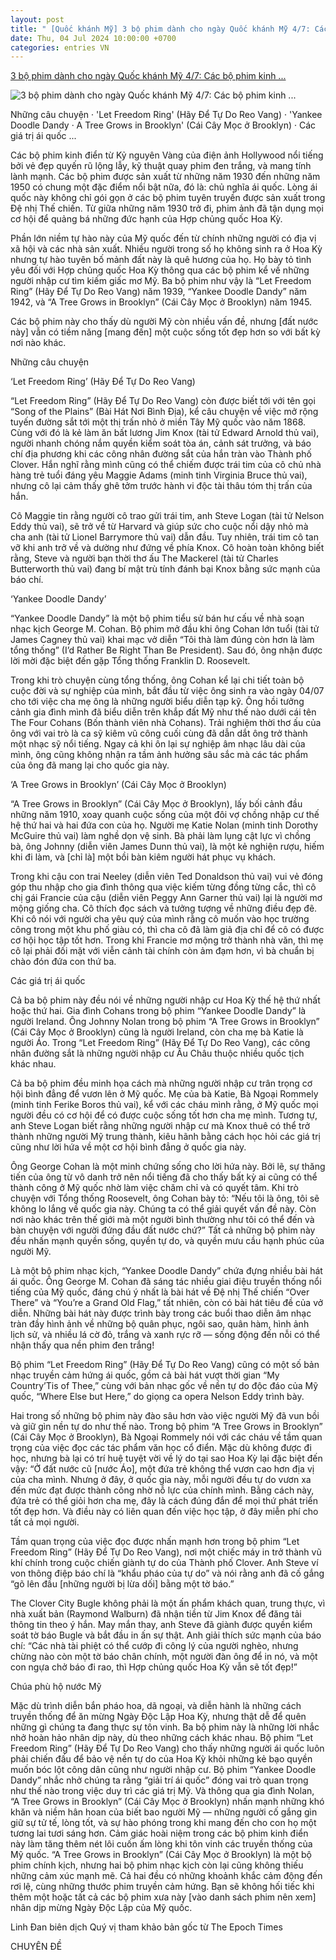 ```yaml
---
layout: post
title: " [Quốc khánh Mỹ] 3 bộ phim dành cho ngày Quốc khánh Mỹ 4/7: Các bộ phim kinh ..."
date: Thu, 04 Jul 2024 10:00:00 +0700
categories: entries VN
---
```

[3 bộ phim dành cho ngày Quốc khánh Mỹ 4/7: Các bộ phim kinh ...](https://www.epochtimesviet.com/3-bo-phim-danh-cho-ngay-quoc-khanh-my-4-7-cac-bo-phim-kinh-dien-ton-vinh-my-quoc_479505.html)

![3 bộ phim dành cho ngày Quốc khánh Mỹ 4/7: Các bộ phim kinh ...](https://www.epochtimesviet.com/wp-content/uploads/2024/07/6_30_fireworkds-700x420-1.jpg)

Những câu chuyện · 'Let Freedom Ring' (Hãy Để Tự Do Reo Vang) · 'Yankee Doodle Dandy · A Tree Grows in Brooklyn' (Cái Cây Mọc ở Brooklyn) · Các giá trị ái quốc ...

Các bộ phim kinh điển từ Kỷ nguyên Vàng của điện ảnh Hollywood nổi tiếng bởi vẻ đẹp quyến rũ lộng lẫy, kỹ thuật quay phim đen trắng, và mang tính lành mạnh. Các bộ phim được sản xuất từ những năm 1930 đến những năm 1950 có chung một đặc điểm nổi bật nữa, đó là: chủ nghĩa ái quốc. Lòng ái quốc này không chỉ gói gọn ở các bộ phim tuyên truyền được sản xuất trong Đệ nhị Thế chiến. Từ giữa những năm 1930 trở đi, phim ảnh đã tận dụng mọi cơ hội để quảng bá những đức hạnh của Hợp chủng quốc Hoa Kỳ.

Phần lớn niềm tự hào này của Mỹ quốc đến từ chính những người có địa vị xã hội và các nhà sản xuất. Nhiều người trong số họ không sinh ra ở Hoa Kỳ nhưng tự hào tuyên bố mảnh đất này là quê hương của họ. Họ bày tỏ tình yêu đối với Hợp chủng quốc Hoa Kỳ thông qua các bộ phim kể về những người nhập cư tìm kiếm giấc mơ Mỹ. Ba bộ phim như vậy là “Let Freedom Ring” (Hãy Để Tự Do Reo Vang) năm 1939, “Yankee Doodle Dandy” năm 1942, và “A Tree Grows in Brooklyn” (Cái Cây Mọc ở Brooklyn) năm 1945.

Các bộ phim này cho thấy dù người Mỹ còn nhiều vấn đề, nhưng [đất nước này] vẫn có tiềm năng [mang đến] một cuộc sống tốt đẹp hơn so với bất kỳ nơi nào khác.

Những câu chuyện

‘Let Freedom Ring’ (Hãy Để Tự Do Reo Vang)

“Let Freedom Ring” (Hãy Để Tự Do Reo Vang) còn được biết tới với tên gọi “Song of the Plains” (Bài Hát Nơi Bình Địa), kể câu chuyện về việc mở rộng tuyến đường sắt tới một thị trấn nhỏ ở miền Tây Mỹ quốc vào năm 1868. Cùng với đó là kẻ làm ăn bất lương Jim Knox (tài tử Edward Arnold thủ vai), người nhanh chóng nắm quyền kiểm soát tòa án, cảnh sát trưởng, và báo chí địa phương khi các công nhân đường sắt của hắn tràn vào Thành phố Clover. Hắn nghĩ rằng mình cũng có thể chiếm được trái tim của cô chủ nhà hàng trẻ tuổi đáng yêu Maggie Adams (minh tinh Virginia Bruce thủ vai), nhưng cô lại cảm thấy ghê tởm trước hành vi độc tài thâu tóm thị trấn của hắn.

Cô Maggie tin rằng người cô trao gửi trái tim, anh Steve Logan (tài tử Nelson Eddy thủ vai), sẽ trở về từ Harvard và giúp sức cho cuộc nổi dậy nhỏ mà cha anh (tài tử Lionel Barrymore thủ vai) dẫn đầu. Tuy nhiên, trái tim cô tan vỡ khi anh trở về và dường như đứng về phía Knox. Cô hoàn toàn không biết rằng, Steve và người bạn thời thơ ấu The Mackerel (tài tử Charles Butterworth thủ vai) đang bí mật trù tính đánh bại Knox bằng sức mạnh của báo chí.

‘Yankee Doodle Dandy’

“Yankee Doodle Dandy” là một bộ phim tiểu sử bán hư cấu về nhà soạn nhạc kịch George M. Cohan. Bộ phim mở đầu khi ông Cohan lớn tuổi (tài tử James Cagney thủ vai) khai mạc vở diễn “Tôi thà làm đúng còn hơn là làm tổng thống” (I’d Rather Be Right Than Be President). Sau đó, ông nhận được lời mời đặc biệt đến gặp Tổng thống Franklin D. Roosevelt.

Trong khi trò chuyện cùng tổng thống, ông Cohan kể lại chi tiết toàn bộ cuộc đời và sự nghiệp của mình, bắt đầu từ việc ông sinh ra vào ngày 04/07 cho tới việc cha mẹ ông là những người biểu diễn tạp kỹ. Ông hồi tưởng cảnh gia đình mình đã biểu diễn trên khắp đất Mỹ như thế nào dưới cái tên The Four Cohans (Bốn thành viên nhà Cohans). Trải nghiệm thời thơ ấu của ông với vai trò là ca sỹ kiêm vũ công cuối cùng đã dẫn dắt ông trở thành một nhạc sỹ nổi tiếng. Ngay cả khi ôn lại sự nghiệp âm nhạc lâu dài của mình, ông cũng không nhận ra tầm ảnh hưởng sâu sắc mà các tác phẩm của ông đã mang lại cho quốc gia này.

‘A Tree Grows in Brooklyn’ (Cái Cây Mọc ở Brooklyn)

“A Tree Grows in Brooklyn” (Cái Cây Mọc ở Brooklyn), lấy bối cảnh đầu những năm 1910, xoay quanh cuộc sống của một đôi vợ chồng nhập cư thế hệ thứ hai và hai đứa con của họ. Người mẹ Katie Nolan (minh tinh Dorothy McGuire thủ vai) làm nghề dọn vệ sinh. Bà phải làm lụng cật lực vì chồng bà, ông Johnny (diễn viên James Dunn thủ vai), là một kẻ nghiện rượu, hiếm khi đi làm, và [chỉ là] một bồi bàn kiêm người hát phục vụ khách.

Trong khi cậu con trai Neeley (diễn viên Ted Donaldson thủ vai) vui vẻ đóng góp thu nhập cho gia đình thông qua việc kiếm từng đồng từng cắc, thì cô chị gái Francie của cậu (diễn viên Peggy Ann Garner thủ vai) lại là người mơ mộng giống cha. Cô thích đọc sách và tưởng tượng về những điều đẹp đẽ. Khi cô nói với người cha yêu quý của mình rằng cô muốn vào học trường công trong một khu phố giàu có, thì cha cô đã làm giả địa chỉ để cô có được cơ hội học tập tốt hơn. Trong khi Francie mơ mộng trở thành nhà văn, thì mẹ cô lại phải đối mặt với viễn cảnh tài chính còn ảm đạm hơn, vì bà chuẩn bị chào đón đứa con thứ ba.

Các giá trị ái quốc

Cả ba bộ phim này đều nói về những người nhập cư Hoa Kỳ thế hệ thứ nhất hoặc thứ hai. Gia đình Cohans trong bộ phim “Yankee Doodle Dandy” là người Ireland. Ông Johnny Nolan trong bộ phim “A Tree Grows in Brooklyn” (Cái Cây Mọc ở Brooklyn) cũng là người Ireland, còn cha mẹ bà Katie là người Áo. Trong “Let Freedom Ring” (Hãy Để Tự Do Reo Vang), các công nhân đường sắt là những người nhập cư Âu Châu thuộc nhiều quốc tịch khác nhau.

Cả ba bộ phim đều minh họa cách mà những người nhập cư trân trọng cơ hội bình đẳng để vươn lên ở Mỹ quốc. Mẹ của bà Katie, Bà Ngoại Rommely (minh tinh Ferike Boros thủ vai), kể với các cháu mình rằng, ở Mỹ quốc mọi người đều có cơ hội để có được cuộc sống tốt hơn cha mẹ mình. Tương tự, anh Steve Logan biết rằng những người nhập cư mà Knox thuê có thể trở thành những người Mỹ trung thành, kiêu hãnh bằng cách học hỏi các giá trị cũng như lời hứa về một cơ hội bình đẳng ở quốc gia này.

Ông George Cohan là một minh chứng sống cho lời hứa này. Bởi lẽ, sự thăng tiến của ông từ vô danh trở nên nổi tiếng đã cho thấy bất kỳ ai cũng có thể thành công ở Mỹ quốc nhờ làm việc chăm chỉ và có quyết tâm. Khi trò chuyện với Tổng thống Roosevelt, ông Cohan bày tỏ: “Nếu tôi là ông, tôi sẽ không lo lắng về quốc gia này. Chúng ta có thể giải quyết vấn đề này. Còn nơi nào khác trên thế giới mà một người bình thường như tôi có thể đến và bàn chuyện với người đứng đầu đất nước chứ?” Tất cả những bộ phim này đều nhấn mạnh quyền sống, quyền tự do, và quyền mưu cầu hạnh phúc của người Mỹ.

Là một bộ phim nhạc kịch, “Yankee Doodle Dandy” chứa đựng nhiều bài hát ái quốc. Ông George M. Cohan đã sáng tác nhiều giai điệu truyền thống nổi tiếng của Mỹ quốc, đáng chú ý nhất là bài hát về Đệ nhị Thế chiến “Over There” và “You’re a Grand Old Flag,” tất nhiên, còn có bài hát tiêu đề của vở diễn. Những bài hát này được trình bày trong các buổi thao diễn âm nhạc tràn đầy hình ảnh về những bộ quân phục, ngôi sao, quân hàm, hình ảnh lịch sử, và nhiều lá cờ đỏ, trắng và xanh rực rỡ — sống động đến nỗi có thể nhận thấy qua nền phim đen trắng!

Bộ phim “Let Freedom Ring” (Hãy Để Tự Do Reo Vang) cũng có một số bản nhạc truyền cảm hứng ái quốc, gồm cả bài hát vượt thời gian “My Country’Tis of Thee,” cùng với bản nhạc gốc về nền tự do độc đáo của Mỹ quốc, “Where Else but Here,” do giọng ca opera Nelson Eddy trình bày.

Hai trong số những bộ phim này đào sâu hơn vào việc người Mỹ đã vun bồi và giữ gìn nền tự do như thế nào. Trong bộ phim “A Tree Grows in Brooklyn” (Cái Cây Mọc ở Brooklyn), Bà Ngoại Rommely nói với các cháu về tầm quan trọng của việc đọc các tác phẩm văn học cổ điển. Mặc dù không được đi học, nhưng bà lại có trí huệ tuyệt vời về lý do tại sao Hoa Kỳ lại đặc biệt đến vậy: “Ở đất nước cũ [nước Áo], một đứa trẻ không thể vươn cao hơn địa vị của cha mình. Nhưng ở đây, ở quốc gia này, mỗi người đều tự do vươn xa đến mức đạt được thành công nhờ nỗ lực của chính mình. Bằng cách này, đứa trẻ có thể giỏi hơn cha mẹ, đây là cách đúng đắn để mọi thứ phát triển tốt đẹp hơn. Và điều này có liên quan đến việc học tập, ở đây miễn phí cho tất cả mọi người.

Tầm quan trọng của việc đọc được nhấn mạnh hơn trong bộ phim “Let Freedom Ring” (Hãy Để Tự Do Reo Vang), nơi một chiếc máy in trở thành vũ khí chính trong cuộc chiến giành tự do của Thành phố Clover. Anh Steve ví von thông điệp báo chí là “khẩu pháo của tự do” và nói rằng anh đã cố gắng “gõ lên đầu [những người bị lừa dối] bằng một tờ báo.”

The Clover City Bugle không phải là một ấn phẩm khách quan, trung thực, vì nhà xuất bản (Raymond Walburn) đã nhận tiền từ Jim Knox để đăng tải thông tin theo ý hắn. May mắn thay, anh Steve đã giành được quyền kiểm soát tờ báo Bugle và bắt đầu in ấn sự thật. Anh giải thích sức mạnh của báo chí: “Các nhà tài phiệt có thể cướp đi công lý của người nghèo, nhưng chừng nào còn một tờ báo chân chính, một người đàn ông để in nó, và một con ngựa chở báo đi rao, thì Hợp chủng quốc Hoa Kỳ vẫn sẽ tốt đẹp!”

Chúa phù hộ nước Mỹ

Mặc dù trình diễn bắn pháo hoa, dã ngoại, và diễn hành là những cách truyền thống để ăn mừng Ngày Độc Lập Hoa Kỳ, nhưng thật dễ để quên những gì chúng ta đang thực sự tôn vinh. Ba bộ phim này là những lời nhắc nhở hoàn hảo nhân dịp này, dù theo những cách khác nhau. Bộ phim “Let Freedom Ring” (Hãy Để Tự Do Reo Vang) cho thấy những người ái quốc luôn phải chiến đấu để bảo vệ nền tự do của Hoa Kỳ khỏi những kẻ bạo quyền muốn bóc lột công dân cũng như người nhập cư. Bộ phim “Yankee Doodle Dandy” nhắc nhở chúng ta rằng “giải trí ái quốc” đóng vai trò quan trọng như thế nào trong việc duy trì các giá trị Mỹ. Và thông qua gia đình Nolan, “A Tree Grows in Brooklyn” (Cái Cây Mọc ở Brooklyn) nhấn mạnh những khó khăn và niềm hân hoan của biết bao người Mỹ — những người cố gắng gìn giữ sự tử tế, lòng tốt, và sự hào phóng trong khi mang đến cho con họ một tương lai tươi sáng hơn. Cảm giác hoài niệm trong các bộ phim kinh điển này làm tăng thêm nét lôi cuốn ấm lòng khi tôn vinh các truyền thống của Mỹ quốc. “A Tree Grows in Brooklyn” (Cái Cây Mọc ở Brooklyn) là một bộ phim chính kịch, nhưng hai bộ phim nhạc kịch còn lại cũng không thiếu những cảm xúc mạnh mẽ. Cả hai đều có những khoảnh khắc cảm động đến rơi lệ, cùng những thước phim truyền cảm hứng. Bạn sẽ không hối tiếc khi thêm một hoặc tất cả các bộ phim xưa này [vào danh sách phim nên xem] nhân dịp mừng Ngày Độc Lập của Mỹ quốc.

Linh Đan biên dịch Quý vị tham khảo bản gốc từ The Epoch Times



CHUYÊN ĐỀ

